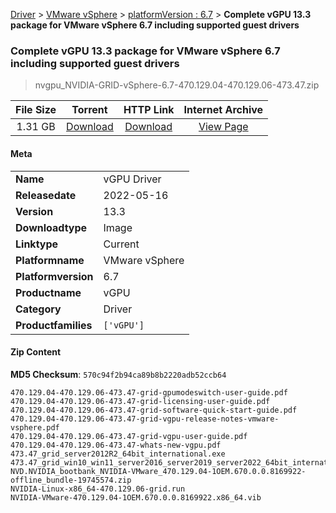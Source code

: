 
[Driver](/README.md)  >  [VMware vSphere](/index/Driver/VMware_vSphere.md)  >  [platformVersion : 6.7](/index/Driver/VMware_vSphere/6.7.md)  >  **Complete vGPU 13.3 package for VMware vSphere 6.7 including supported guest drivers**


###    Complete vGPU 13.3 package for VMware vSphere 6.7 including supported guest drivers

> nvgpu_NVIDIA-GRID-vSphere-6.7-470.129.04-470.129.06-473.47.zip   


| **File Size** | **Torrent**  | **HTTP Link** | **Internet Archive** |
|:-------------:|:------------:|:-------------:|:--------------------:|
| 1.31 GB |  [Download](https://archive.org/download/nvgpu_NVIDIA-GRID-vSphere-6.7-470.129.04-470.129.06-473.47.zip/nvgpu_NVIDIA-GRID-vSphere-6.7-470.129.04-470.129.06-473.47.zip_archive.torrent)       | [Download](https://archive.org/compress/nvgpu_NVIDIA-GRID-vSphere-6.7-470.129.04-470.129.06-473.47.zip) | [View Page](https://archive.org/details/nvgpu_NVIDIA-GRID-vSphere-6.7-470.129.04-470.129.06-473.47.zip)       |

#### Meta

<table>
<tr><td><strong>Name</strong></td><td>vGPU Driver</td></tr>
<tr><td><strong>Releasedate</strong></td><td>2022-05-16</td></tr>
<tr><td><strong>Version</strong></td><td>13.3</td></tr>
<tr><td><strong>Downloadtype</strong></td><td>Image</td></tr>
<tr><td><strong>Linktype</strong></td><td>Current</td></tr>
<tr><td><strong>Platformname</strong></td><td>VMware vSphere</td></tr>
<tr><td><strong>Platformversion</strong></td><td>6.7</td></tr>
<tr><td><strong>Productname</strong></td><td>vGPU</td></tr>
<tr><td><strong>Category</strong></td><td>Driver</td></tr>
<tr><td><strong>Productfamilies</strong></td><td><code>['vGPU']</code></td></tr>
</table>

#### Zip Content

**MD5 Checksum**: `570c94f2b94ca89b8b2220adb52ccb64`

```text
470.129.04-470.129.06-473.47-grid-gpumodeswitch-user-guide.pdf
470.129.04-470.129.06-473.47-grid-licensing-user-guide.pdf
470.129.04-470.129.06-473.47-grid-software-quick-start-guide.pdf
470.129.04-470.129.06-473.47-grid-vgpu-release-notes-vmware-vsphere.pdf
470.129.04-470.129.06-473.47-grid-vgpu-user-guide.pdf
470.129.04-470.129.06-473.47-whats-new-vgpu.pdf
473.47_grid_server2012R2_64bit_international.exe
473.47_grid_win10_win11_server2016_server2019_server2022_64bit_international.exe
NVD.NVIDIA_bootbank_NVIDIA-VMware_470.129.04-1OEM.670.0.0.8169922-offline_bundle-19745574.zip
NVIDIA-Linux-x86_64-470.129.06-grid.run
NVIDIA-VMware-470.129.04-1OEM.670.0.0.8169922.x86_64.vib
```